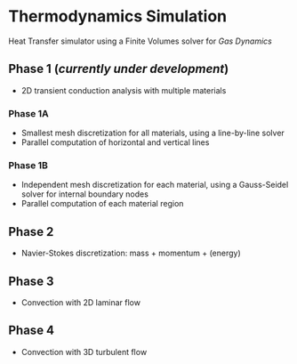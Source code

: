 # Thermodynamics Simulation
Heat Transfer simulator using a Finite Volumes solver for *Gas Dynamics*

## Phase 1 (*currently under development*)
- 2D transient conduction analysis with multiple materials

### Phase 1A
- Smallest mesh discretization for all materials, using a line-by-line solver
- Parallel computation of horizontal and vertical lines

### Phase 1B
- Independent mesh discretization for each material, using a Gauss-Seidel solver for internal boundary nodes
- Parallel computation of each material region

## Phase 2
- Navier-Stokes discretization: mass + momentum + (energy)

## Phase 3
- Convection with 2D laminar flow

## Phase 4
- Convection with 3D turbulent flow
